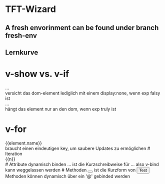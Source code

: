 # TFT-Wizard

## A fresh envorinment can be found under branch fresh-env

## Lernkurve
# v-show vs. v-if
<div v-show="exp">...</div> versicht das dom-element lediglich mit einem display:none, wenn exp falsy ist
<div v-if="exp">...</div> hängt das element nur an den dom, wenn exp truly ist

# v-for
<div v-for="element in elements" v-bind:key="element.id">{{element.name}}</div> braucht einen eindeutigen key, um saubere Updates zu ermöglichen
# Iteration
<div v-for="n in 10" v-bind:key="n">{{n}}</div>
# Attribute dynamisch binden
<a :href="`?id=${index}`">...</a> ist die Kurzschreibweise für <a v-bind:href="`?id=${index}`">...</a> also v-bind kann weggelassen werden
# Methoden
<button @click="fun"></button> ist die Kurzform von <button v-on:click="test">Test</button> Methoden können dynamisch über ein '@' gebinded werden